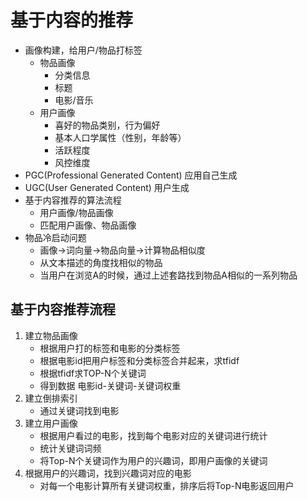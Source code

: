 # 基于内容的推荐

* 画像构建，给用户/物品打标签 
  * 物品画像
    * 分类信息
    * 标题
    * 电影/音乐
  * 用户画像
    * 喜好的物品类别，行为偏好
    * 基本人口学属性（性别，年龄等）
    * 活跃程度
    * 风控维度
* PGC(Professional Generated Content) 应用自己生成
* UGC(User Generated Content) 用户生成
* 基于内容推荐的算法流程
  * 用户画像/物品画像
  * 匹配用户画像、物品画像
* 物品冷启动问题
  * 画像->词向量->物品向量->计算物品相似度
  * 从文本描述的角度找相似的物品
  * 当用户在浏览A的时候，通过上述套路找到物品A相似的一系列物品

## 基于内容推荐流程

1. 建立物品画像
   * 根据用户打的标签和电影的分类标签
   * 根据电影id把用户标签和分类标签合并起来，求tfidf
   * 根据tfidf求TOP-N个关键词
   * 得到数据 电影id-关键词-关键词权重
2. 建立倒排索引
   * 通过关键词找到电影
3. 建立用户画像
   * 根据用户看过的电影，找到每个电影对应的关键词进行统计
   * 统计关键词词频
   * 将Top-N个关键词作为用户的兴趣词，即用户画像的关键词
4. 根据用户的兴趣词，找到兴趣词对应的电影
   * 对每一个电影计算所有关键词权重，排序后将Top-N电影返回用户